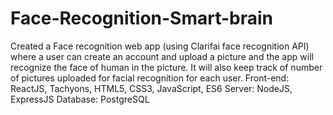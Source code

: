 # Face-Recognition-Smart-brain
Created a Face recognition web app (using Clarifai face recognition API) where a user can create an account and upload a picture and the app will recognize the face of human in the picture. It will also keep track of number of pictures uploaded for facial recognition for each user. 
Front-end: ReactJS, Tachyons, HTML5, CSS3, JavaScript, ES6 
Server: NodeJS, ExpressJS 
Database: PostgreSQL
